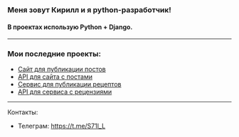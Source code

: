 ### Меня зовут Кирилл и я python-разработчик!
#### В проектах использую Python + Django.
---
### Мои последние проекты:
* [Сайт для публикации постов](#https://github.com/S71LL/hw05_final)
* [API для сайта с постами](#https://github.com/S71LL/hw05_final)
* [Сервис для публикации рецептов](#https://github.com/S71LL/foodgram-project-react)
* [API для сервиса с рецензиями](#https://github.com/S71LL/api_yamdb)

---
Контакты:
- Телеграм: https://t.me/S71l_L

